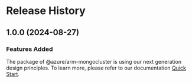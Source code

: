 # Release History
    
## 1.0.0 (2024-08-27)

### Features Added

The package of @azure/arm-mongocluster is using our next generation design principles. To learn more, please refer to our documentation [Quick Start](https://aka.ms/azsdk/js/mgmt/quickstart).
